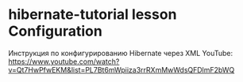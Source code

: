 # hibernate-tutorial lesson Configuration

Инструкция по конфигурированию Hibernate через XML YouTube: https://www.youtube.com/watch?v=Qt7HwPfwEKM&list=PL7Bt6mWpiiza3rrRXmMwWdsQFDlmF2bWQ


